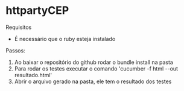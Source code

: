 # httpartyCEP

Requisitos
- É necessário que o ruby esteja instalado

Passos:
1. Ao baixar o repositório do github rodar o bundle install na pasta
2. Para rodar os testes executar o comando 'cucumber -f html --out resultado.html'
3. Abrir o arquivo gerado na pasta, ele tem o resultado dos testes
